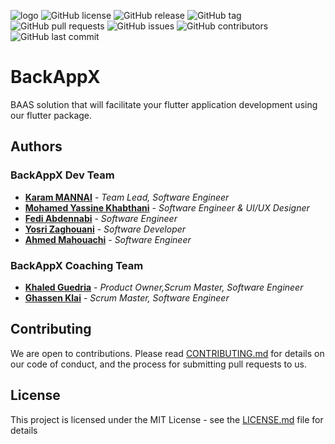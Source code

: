 ![logo](https://github.com/BackAppX/.github/assets/58667227/bae3d1e7-6927-4cb5-b656-64dc775a8532)
![GitHub license](https://img.shields.io/github/license/Naereen/StrapDown.js.svg)
![GitHub release](https://img.shields.io/github/release/Naereen/StrapDown.js.svg)
![GitHub tag](https://img.shields.io/github/tag/Naereen/StrapDown.js.svg)
![GitHub pull requests](https://img.shields.io/github/issues-pr/Naereen/StrapDown.js.svg)
![GitHub issues](https://img.shields.io/github/issues/Naereen/StrapDown.js.svg)
![GitHub contributors](https://img.shields.io/github/contributors/Naereen/StrapDown.js.svg)
![GitHub last commit](https://img.shields.io/github/last-commit/Naereen/StrapDown.js.svg)

# BackAppX
 BAAS solution that will facilitate 
your flutter application development using our flutter package.

## Authors
### BackAppX Dev Team
* **[Karam MANNAI]("https://github.com/KvRae")** - *Team Lead, Software Engineer*
* **[Mohamed Yassine Khabthani]("https://github.com/medyassin-khabthani")** - *Software Engineer & UI/UX Designer*
* **[Fedi Abdennabi]("https://github.com/fedi-abdennabi")** - *Software Engineer*
* **[Yosri Zaghouani]("https://github.com/YosriZaghouani21")** - *Software Developer*
* **[Ahmed Mahouachi]("https://github.com/ahmedMahoauchi")** - *Software Engineer*
### BackAppX Coaching Team
* **[Khaled Guedria]("https://github.com/khaledGuedria")** - *Product Owner,Scrum Master, Software Engineer*
* **[Ghassen Klai]("https://github.com/KlaiGhassen")** - *Scrum Master, Software Engineer*


## Contributing
We are open to contributions. Please read [CONTRIBUTING.md](CONTRIBUTING.md) for details on our code of conduct,
and the process for submitting pull requests to us.


## License
This project is licensed under the MIT License - see the [LICENSE.md](LICENSE.md) file for details

